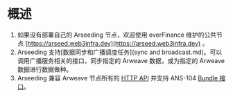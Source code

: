 # 概述

1. 如果没有部署自己的 Arseeding 节点，欢迎使用 everFinance 维护的公共节点 [https://arseed.web3infra.dev](https://arseed.web3infra.dev) 。
2. Arseeding 支持[数据同步和广播调度任务](sync and broadcast.md)。可以调用广播服务相关的接口，同步指定的 Arweave 数据，或为指定的 Arweave 数据进行数据做种。
3. Arseeding 兼容 Arweave 节点所有的 [HTTP API](https://docs.arweave.org/developers/server/http-api) 并支持 ANS-104 [Bundle 接口](bundle.md)。
